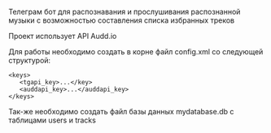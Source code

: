 Телеграм бот для распознавания и прослушивания распознанной музыки с возможностью составления списка избранных треков

Проект использует API Audd.io

Для работы необходимо создать в корне файл config.xml со следующей структурой:

```
<keys>
   <tgapi_key>...</key>
   <auddapi_key>...</auddapi_key>
</keys>
```

Так-же необходимо создать файл базы данных mydatabase.db с таблицами users и tracks

